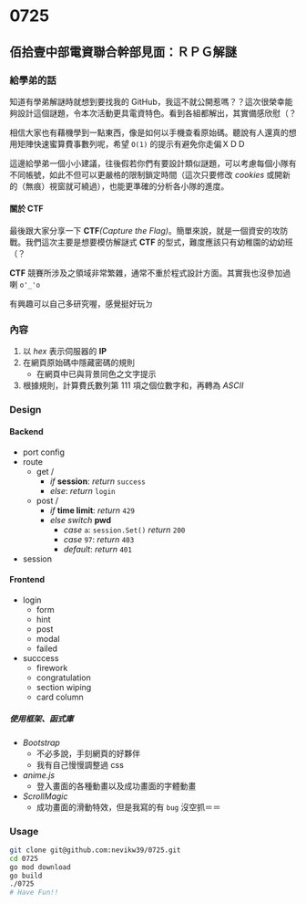# 0725
## 佰拾壹中部電資聯合幹部見面：ＲＰＧ解謎

### 給學弟的話

知道有學弟解謎時就想到要找我的 GitHub，我這不就公開惹嗎？？這次很榮幸能夠設計這個謎題，令本次活動更具電資特色。看到各組都解出，其實備感欣慰（？

相信大家也有藉機學到一點東西，像是如何以手機查看原始碼。聽說有人還真的想用矩陣快速蜜算費事數列呢，希望 `O(1)` 的提示有避免你走偏ＸＤＤ

這邊給學弟一個小小建議，往後假若你們有要設計類似謎題，可以考慮每個小隊有不同帳號，如此不但可以更嚴格的限制鎖定時間（這次只要修改 _cookies_ 或開新的（無痕）視窗就可繞過），也能更準確的分析各小隊的進度。

#### 關於 CTF

最後跟大家分享一下 **CTF**_(Capture the Flag)_。簡單來說，就是一個資安的攻防戰。我們這次主要是想要模仿解謎式 **CTF** 的型式，難度應該只有幼稚園的幼幼班（？

**CTF** 競賽所涉及之領域非常繁雜，通常不重於程式設計方面。其實我也沒參加過喇 `o'_'o`

有興趣可以自己多研究喔，感覺挺好玩ㄉ

### 內容
1. 以 *hex* 表示伺服器的 __IP__
2. 在網頁原始碼中隱藏密碼的規則
    - 在網頁中已與背景同色之文字提示
3. 根據規則，計算費氏數列第 111 項之個位數字和，再轉為 *ASCII*

### Design
#### Backend
- port config
- route
  - get /
    - *if* __session__: *return* `success`
    - *else*: *return* `login`
  - post /
    - *if* __time limit__: *return* `429`
    - *else* *switch* __pwd__
      - *case* `a`: `session.Set()` *return* `200`
      - *case* `97`: *return* `403`
      - *default*: *return* `401`
- session
#### Frontend
- login
  - form
  - hint
  - post
  - modal
  - failed
- succcess
  - firework
  - congratulation
  - section wiping
  - card column
##### 使用框架、函式庫
- *Bootstrap*
  - 不必多說，手刻網頁的好夥伴
  - 我有自己慢慢調整過 css
- *anime.js*
  - 登入畫面的各種動畫以及成功畫面的字體動畫
- *ScrollMagic*
  - 成功畫面的滑動特效，但是我寫的有 `bug` 沒空抓＝＝

### Usage
```bash
git clone git@github.com:nevikw39/0725.git
cd 0725
go mod download
go build
./0725
# Have Fun!!
```